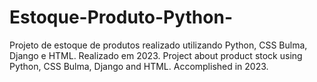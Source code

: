 # Estoque-Produto-Python-
Projeto de estoque de produtos realizado utilizando Python, CSS Bulma, Django e HTML. Realizado em 2023. 
Project about product stock using Python, CSS Bulma, Django and HTML. Accomplished in 2023.
